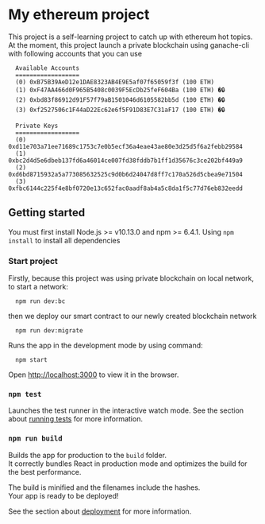 # My ethereum project

This project is a self-learning project to catch up with ethereum hot topics.
At the moment, this project launch a private blockchain using ganache-cli with following accounts that you can use

```
  Available Accounts
  ==================
  (0) 0xB75B39AeD12e1DAE8323AB4E9E5af07f65059f3f (100 ETH)
  (1) 0xF47AA466d0F965B5408c0039F5EcDb25feF604Ba (100 ETH) �🔒
  (2) 0xbd83f86912d91F57f79aB1501046d6105582bb5d (100 ETH) �🔒
  (3) 0xf2527506c1F44aD22Ec62e6f5F91D83E7C31aF17 (100 ETH) �🔒

  Private Keys
  ==================
  (0) 0xd11e703a71ee71689c1753c7e0b5ecf36a4eae43ae80e3d25d5f6a2febb29584
  (1) 0xbc2d4d5e6dbeb137fd6a46014ce007fd38fddb7b1ff1d35676c3ce202bf449a9
  (2) 0xd6bd8715932a5a773085632525c9d0b6d24047d8ff7c170a526d5cbea9e71504
  (3) 0xfbc6144c225f4e8bf0720e13c652fac0aadf8ab4a5c8da1f5c77d76eb832eedd
```

## Getting started

You must first install Node.js >= v10.13.0 and npm >= 6.4.1.
Using `npm install` to install all dependencies

### Start project

Firstly, because this project was using private blockchain on local network, to start a network: 

```
  npm run dev:bc
```

then we deploy our smart contract to our newly created blockchain network

```
  npm run dev:migrate
```

Runs the app in the development mode by using command: 

```
  npm start
```

Open [http://localhost:3000](http://localhost:3000) to view it in the browser.

### `npm test`

Launches the test runner in the interactive watch mode.
See the section about [running tests](https://facebook.github.io/create-react-app/docs/running-tests) for more information.

### `npm run build`

Builds the app for production to the `build` folder.\
It correctly bundles React in production mode and optimizes the build for the best performance.

The build is minified and the filenames include the hashes.\
Your app is ready to be deployed!

See the section about [deployment](https://facebook.github.io/create-react-app/docs/deployment) for more information.
